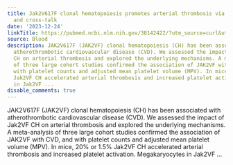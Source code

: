 ```yaml
---
title: Jak2V617F clonal hematopoiesis promotes arterial thrombosis via platelet activation
  and cross-talk
date: '2023-12-24'
linkTitle: https://pubmed.ncbi.nlm.nih.gov/38142422/?utm_source=curl&utm_medium=rss&utm_campaign=journals&utm_content=7603509&fc=None&ff=20231225170640&v=2.18.0
source: Blood
description: JAK2V617F (JAK2VF) clonal hematopoiesis (CH) has been associated with
  atherothrombotic cardiovascular disease (CVD). We assessed the impact of Jak2VF
  CH on arterial thrombosis and explored the underlying mechanisms. A meta-analysis
  of three large cohort studies confirmed the association of JAK2VF with CVD, and
  with platelet counts and adjusted mean platelet volume (MPV). In mice, 20% or 1.5%
  Jak2VF CH accelerated arterial thrombosis and increased platelet activation. Megakaryocytes
  in Jak2VF ...
disable_comments: true
---
```

JAK2V617F (JAK2VF) clonal hematopoiesis (CH) has been associated with atherothrombotic cardiovascular disease (CVD). We assessed the impact of Jak2VF CH on arterial thrombosis and explored the underlying mechanisms. A meta-analysis of three large cohort studies confirmed the association of JAK2VF with CVD, and with platelet counts and adjusted mean platelet volume (MPV). In mice, 20% or 1.5% Jak2VF CH accelerated arterial thrombosis and increased platelet activation. Megakaryocytes in Jak2VF ...